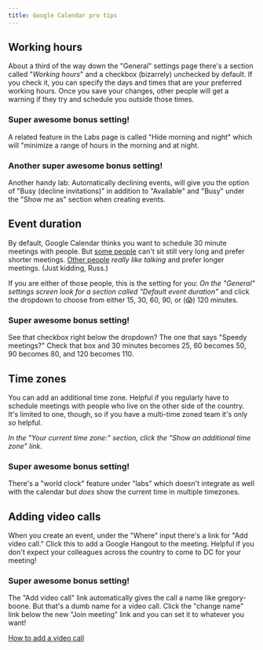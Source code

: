 ```yaml
---
title: Google Calendar pro tips
---
```

## Working hours

About a third of the way down the "General" settings page there's a section called "*Working hours*" and a checkbox (bizarrely) unchecked by default. If you check it, you can specify the days and times that are your preferred working hours. Once you save your changes, other people will get a warning if they try and schedule you outside those times.

### Super awesome bonus setting!

A related feature in the Labs page is called "Hide morning and night" which will "minimize a range of hours in the morning and at night.

### Another super awesome bonus setting!

Another handy lab: Automatically declining events, will give you the option of "Busy (decline invitations)" in addition to "Available" and "Busy" under the "Show me as" section when creating events.

## Event duration

By default, Google Calendar thinks you want to schedule 30 minute meetings with people. But [some people](/team/boone) can't sit still very long and prefer shorter meetings. [Other people](/team/russ) _really like talking_ and prefer longer meetings. (Just kidding, Russ.)

If you are either of those people, this is the setting for you: *On the "General" settings screen look for a section called "Default event duration"* and click the dropdown to choose from either 15, 30, 60, 90, or (:scream:) 120 minutes.

### Super awesome bonus setting!

See that checkbox right below the dropdown? The one that says "Speedy meetings?" Check that box and 30 minutes becomes 25, 60 becomes 50, 90 becomes 80, and 120 becomes 110.

## Time zones

You can add an additional time zone. Helpful if you regularly have to schedule meetings with people who live on the other side of the country. It's limited to one, though, so if you have a multi-time zoned team it's only _so_ helpful.

*In the "Your current time zone:" section, click the "Show an additional time zone" link.*

### Super awesome bonus setting!

There's a "world clock" feature under "labs" which doesn't integrate as well with the calendar but _does_ show the current time in multiple timezones.

## Adding video calls

When you create an event, under the "Where" input there's a link for "Add video call." Click this to add a Google Hangout to the meeting. Helpful if you don't expect your colleagues across the country to come to DC for your meeting!

### Super awesome bonus setting!

The "Add video call" link automatically gives the call a name like gregory-boone. But that's a dumb name for a video call. Click the "change name" link below the new "Join meeting" link and you can set it to whatever you want!

[How to add a video call](assets/images/google-cal-tips.gif)
